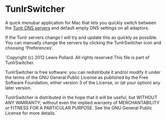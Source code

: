 TunlrSwitcher
=============

A quick menubar application for Mac that lets you quickly switch between the [Tunlr DNS servers](http://www.tunlr.net) and default empty DNS settings on all adaptors.

If the Tunlr servers change I will try and update this as quickly as possible. You can manually change the servers by clicking the TunlrSwitcher icon and choosing 'Preferences'.

`Copyright (c) 2012 Lewis Pollard. All rights reserved
This file is part of TunlrSwitcher.

TunlrSwitcher is free software: you can redistribute it and/or modify
it under the terms of the GNU General Public License as published by
the Free Software Foundation, either version 3 of the License, or
(at your option) any later version.

TunlrSwitcher is distributed in the hope that it will be useful,
but WITHOUT ANY WARRANTY; without even the implied warranty of
MERCHANTABILITY or FITNESS FOR A PARTICULAR PURPOSE.  See the
GNU General Public License for more details.`